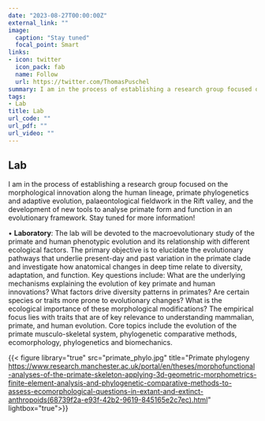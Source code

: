 ```yaml
---
date: "2023-08-27T00:00:00Z"
external_link: ""
image:
  caption: "Stay tuned"
  focal_point: Smart
links:
- icon: twitter
  icon_pack: fab
  name: Follow
  url: https://twitter.com/ThomasPuschel
summary: I am in the process of establishing a research group focused on the morphological innovation along the human lineage, primate phylogenetics and adaptive evolution, palaeontological fieldwork in the Rift valley, and the development of new tools to analyse primate form and function in an evolutionary framework.
tags:
- Lab
title: Lab
url_code: ""
url_pdf: ""
url_video: ""
---
```

## Lab


I am in the process of establishing a research group focused on the morphological innovation along the human lineage, primate phylogenetics and adaptive evolution, palaeontological fieldwork in the Rift valley, and the development of new tools to analyse primate form and function in an evolutionary framework. Stay tuned for more information!


•	**Laboratory**: The lab will be devoted to the macroevolutionary study of the primate and human phenotypic evolution and its relationship with different ecological factors. The primary objective is to elucidate the evolutionary pathways that underlie present-day and past variation in the primate clade and investigate how anatomical changes in deep time relate to diversity, adaptation, and function. Key questions include: What are the underlying mechanisms explaining the evolution of key primate and human innovations? What factors drive diversity patterns in primates? Are certain species or traits more prone to evolutionary changes? What is the ecological importance of these morphological modifications? The empirical focus lies with traits that are of key relevance to understanding mammalian, primate, and human evolution. Core topics include the evolution of the primate musculo-skeletal system, phylogenetic comparative methods, ecomorphology, phylogenetics and biomechanics. 

{{< figure library="true" src="primate_phylo.jpg" title="Primate phylogeny https://www.research.manchester.ac.uk/portal/en/theses/morphofunctional-analyses-of-the-primate-skeleton-applying-3d-geometric-morphometrics-finite-element-analysis-and-phylogenetic-comparative-methods-to-assess-ecomorphological-questions-in-extant-and-extinct-anthropoids(68739f2a-e93f-42b2-9619-845165e2c7ec).html" lightbox="true">}}

